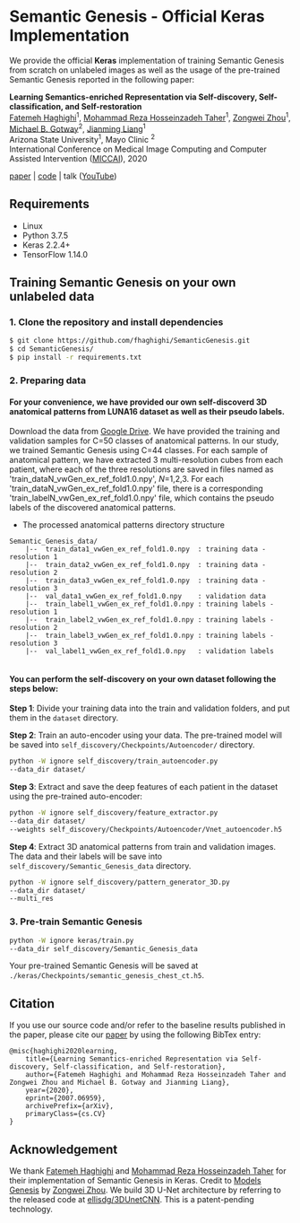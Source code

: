 # Semantic Genesis - Official Keras Implementation

We provide the official <b>Keras</b> implementation of training Semantic Genesis from scratch on unlabeled images as well as the usage of the pre-trained Semantic Genesis reported in the following paper:

<b>Learning Semantics-enriched Representation via Self-discovery, Self-classification, and Self-restoration</b> <br/>
[Fatemeh Haghighi](https://github.com/fhaghighi)<sup>1</sup>, [Mohammad Reza Hosseinzadeh Taher](https://github.com/MR-HosseinzadehTaher)<sup>1</sup>, [Zongwei Zhou](https://github.com/MrGiovanni)<sup>1</sup>, [Michael B. Gotway](https://www.mayoclinic.org/biographies/gotway-michael-b-m-d/bio-20055566)<sup>2</sup>, [Jianming Liang](https://chs.asu.edu/jianming-liang)<sup>1</sup><br/>
Arizona State University<sup>1</sup>, </sup>Mayo Clinic <sup>2</sup><br/>
International Conference on Medical Image Computing and Computer Assisted Intervention ([MICCAI](https://www.miccai2020.org/)), 2020 <br/>

[paper](https://arxiv.org/pdf/2007.06959.pdf) | [code](https://github.com/fhaghighi/SemanticGenesis/) | talk ([YouTube](https://www.youtube.com/embed/II4VkS9Lkdo)) 

## Requirements

+ Linux
+ Python 3.7.5
+ Keras 2.2.4+
+ TensorFlow 1.14.0

## Training Semantic Genesis on your own unlabeled data

### 1. Clone the repository and install dependencies
```bash
$ git clone https://github.com/fhaghighi/SemanticGenesis.git
$ cd SemanticGenesis/
$ pip install -r requirements.txt
```

### 2. Preparing data

#### For your convenience, we have provided our own self-discoverd 3D anatomical patterns from LUNA16 dataset as well as their pseudo labels.
Download the data from [Google Drive](). We have provided the training and validation samples for C=50 classes of anatomical patterns. In our study, we trained Semantic Genesis using C=44 classes. For each sample of anatomical pattern, we have extracted 3 multi-resolution cubes from each patient, where each of the three resolutions are saved in files named as 'train_dataN_vwGen_ex_ref_fold1.0.npy',  *N*=1,2,3. For each 'train_dataN_vwGen_ex_ref_fold1.0.npy' file, there is a corresponding 'train_labelN_vwGen_ex_ref_fold1.0.npy' file, which contains the pseudo labels of the discovered anatomical patterns.  


- The processed anatomical patterns directory structure
```
Semantic_Genesis_data/
    |--  train_data1_vwGen_ex_ref_fold1.0.npy  : training data - resolution 1
    |--  train_data2_vwGen_ex_ref_fold1.0.npy  : training data - resolution 2
    |--  train_data3_vwGen_ex_ref_fold1.0.npy  : training data - resolution 3
    |--  val_data1_vwGen_ex_ref_fold1.0.npy    : validation data
    |--  train_label1_vwGen_ex_ref_fold1.0.npy : training labels - resolution 1
    |--  train_label2_vwGen_ex_ref_fold1.0.npy : training labels - resolution 2
    |--  train_label3_vwGen_ex_ref_fold1.0.npy : training labels - resolution 3
    |--  val_label1_vwGen_ex_ref_fold1.0.npy   : validation labels
   
```

####  You can perform the self-discovery on your own dataset following the steps below:

**Step 1**: Divide your training data into the train and validation folders, and put them in the `dataset` directory. 

**Step 2**: Train an auto-encoder using your data. The pre-trained model will be saved into `self_discovery/Checkpoints/Autoencoder/` directory.  

```bash
python -W ignore self_discovery/train_autoencoder.py 
--data_dir dataset/ 
```
**Step 3**: Extract and save the deep features of each patient in the dataset using the pre-trained auto-encoder:

```bash
python -W ignore self_discovery/feature_extractor.py 
--data_dir dataset/  
--weights self_discovery/Checkpoints/Autoencoder/Vnet_autoencoder.h5
```

**Step 4**: Extract 3D anatomical patterns from train and validation images. The data and their labels will be save into `self_discovery/Semantic_Genesis_data` directory.

```bash
python -W ignore self_discovery/pattern_generator_3D.py 
--data_dir dataset/  
--multi_res

```

### 3. Pre-train Semantic Genesis 
```bash
python -W ignore keras/train.py
--data_dir self_discovery/Semantic_Genesis_data
```
Your pre-trained Semantic Genesis will be saved at `./keras/Checkpoints/semantic_genesis_chest_ct.h5`.

## Citation
If you use our source code and/or refer to the baseline results published in the paper, please cite our [paper](https://arxiv.org/pdf/2007.06959.pdf) by using the following BibTex entry:
```
@misc{haghighi2020learning,
    title={Learning Semantics-enriched Representation via Self-discovery, Self-classification, and Self-restoration},
    author={Fatemeh Haghighi and Mohammad Reza Hosseinzadeh Taher and Zongwei Zhou and Michael B. Gotway and Jianming Liang},
    year={2020},
    eprint={2007.06959},
    archivePrefix={arXiv},
    primaryClass={cs.CV}
}
```

## Acknowledgement
We thank [Fatemeh Haghighi](https://github.com/fhaghighi) and [Mohammad Reza Hosseinzadeh Taher](https://github.com/MR-HosseinzadehTaher) for their implementation of Semantic Genesis in Keras. Credit to [Models Genesis](https://github.com/MrGiovanni/ModelsGenesis) by [Zongwei Zhou](https://github.com/MrGiovanni). We build 3D U-Net architecture by referring to the released code at [ellisdg/3DUnetCNN](https://github.com/ellisdg/3DUnetCNN). This is a patent-pending technology.
